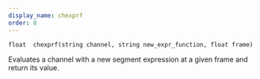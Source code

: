 ```yaml
---
display_name: chexprf
order: 8
---
```

`float  chexprf(string channel, string new_expr_function, float frame)`

Evaluates a channel with a new segment expression at a given frame and return its value.
